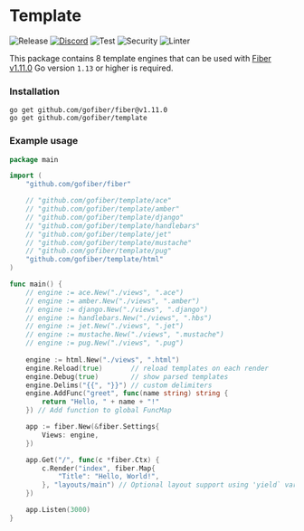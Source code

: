 # Template

![Release](https://img.shields.io/github/release/gofiber/template.svg)
[![Discord](https://img.shields.io/badge/discord-join%20channel-7289DA)](https://gofiber.io/discord)
![Test](https://github.com/gofiber/template/workflows/Test/badge.svg)
![Security](https://github.com/gofiber/template/workflows/Security/badge.svg)
![Linter](https://github.com/gofiber/template/workflows/Linter/badge.svg)

This package contains 8 template engines that can be used with [Fiber v1.11.0](https://github.com/gofiber/fiber)
Go version `1.13` or higher is required.

### Installation
```
go get github.com/gofiber/fiber@v1.11.0
go get github.com/gofiber/template
```

### Example usage
```go
package main

import (
	"github.com/gofiber/fiber"

	// "github.com/gofiber/template/ace"
	// "github.com/gofiber/template/amber"
	// "github.com/gofiber/template/django"
	// "github.com/gofiber/template/handlebars"
	// "github.com/gofiber/template/jet"
	// "github.com/gofiber/template/mustache"
	// "github.com/gofiber/template/pug"
	"github.com/gofiber/template/html"
)

func main() {
	// engine := ace.New("./views", ".ace")
	// engine := amber.New("./views", ".amber")
	// engine := django.New("./views", ".django")
	// engine := handlebars.New("./views", ".hbs")
	// engine := jet.New("./views", ".jet")
	// engine := mustache.New("./views", ".mustache")
	// engine := pug.New("./views", ".pug")
  
	engine := html.New("./views", ".html")
	engine.Reload(true)       // reload templates on each render
	engine.Debug(true)        // show parsed templates
	engine.Delims("{{", "}}") // custom delimiters
	engine.AddFunc("greet", func(name string) string {
		return "Hello, " + name + "!"
	}) // Add function to global FuncMap

	app := fiber.New(&fiber.Settings{
		Views: engine,
	})

	app.Get("/", func(c *fiber.Ctx) {
		c.Render("index", fiber.Map{
			"Title": "Hello, World!",
		}, "layouts/main") // Optional layout support using 'yield` variable
	})

	app.Listen(3000)
}

```
